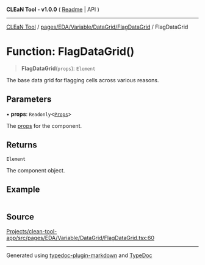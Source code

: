 **CLEaN Tool - v1.0.0** ( [Readme](../../../../../../README.md) \| API )

***

[CLEaN Tool](../../../../../../modules.md) / [pages/EDA/Variable/DataGrid/FlagDataGrid](../README.md) / FlagDataGrid

# Function: FlagDataGrid()

> **FlagDataGrid**(`props`): `Element`

The base data grid for flagging cells across various reasons.

## Parameters

▪ **props**: `Readonly`\<[`Props`](../private/interfaces/Props.md)\>

The [props](../private/interfaces/Props.md) for the component.

## Returns

`Element`

The component object.

## Example

```ts

```

## Source

[Projects/clean-tool-app/src/pages/EDA/Variable/DataGrid/FlagDataGrid.tsx:60](https://github.com/yuckyh/clean-tool-app/)

***

Generated using [typedoc-plugin-markdown](https://www.npmjs.com/package/typedoc-plugin-markdown) and [TypeDoc](https://typedoc.org/)
